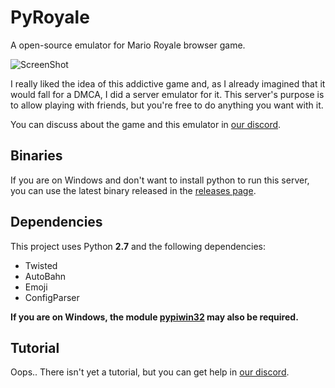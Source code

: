 # PyRoyale
A open-source emulator for Mario Royale browser game.

![ScreenShot](https://i.imgur.com/4gpGSLs.png)

I really liked the idea of this addictive game and, as I already imagined that it would fall for a DMCA, I did a server emulator for it. This server's purpose is to allow playing with friends, but you're free to do anything you want with it.

You can discuss about the game and this emulator in [our discord](https://discord.gg/RqszZY6).

## Binaries
If you are on Windows and don't want to install python to run this server, you can use the latest binary released in the [releases page](https://github.com/Igoorx/PyRoyale/releases).

## Dependencies
This project uses Python <b>2.7</b> and the following dependencies:
- Twisted
- AutoBahn
- Emoji
- ConfigParser

<b>If you are on Windows, the module <u>pypiwin32</u> may also be required.</b> 

## Tutorial
Oops.. There isn't yet a tutorial, but you can get help in [our discord](https://discord.gg/RqszZY6).

